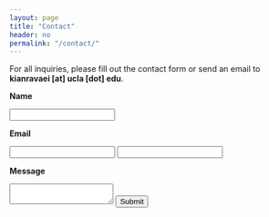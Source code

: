 ```yaml
---
layout: page
title: "Contact"
header: no
permalink: "/contact/"
---
```


<p class="teaser">For all inquiries, please fill out the contact form or send an email to <b><nobr>kianravaei</nobr> [at] ucla [dot] edu</b>.</p>

<form method="POST"
  action="https://api.slapform.com/kianravaei@ucla.edu">
  <p><strong>Name</strong></p>
  <input type="text" name="name">
  <p><strong>Email</strong></p>
  <input type="email" name="email">
  <input type="text" name="slap_honey" type="hidden">
  <p><strong>Message</strong></p>
  <textarea type="text" name="message"></textarea>
  <button type="submit">Submit</button>
</form>